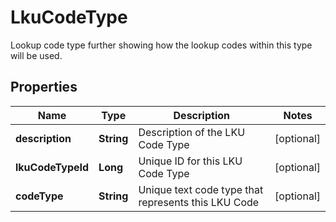 

# LkuCodeType

Lookup code type further showing how the lookup codes within this type will be used.

## Properties

| Name | Type | Description | Notes |
|------------ | ------------- | ------------- | -------------|
|**description** | **String** | Description of the LKU Code Type |  [optional] |
|**lkuCodeTypeId** | **Long** | Unique ID for this LKU Code Type |  [optional] |
|**codeType** | **String** | Unique text code type that represents this LKU Code |  [optional] |



